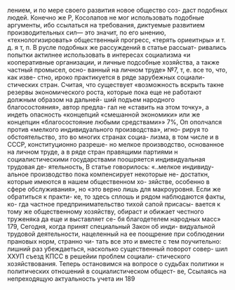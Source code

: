 лением, и по мере своего развития новое общество соз-
даст подобных людей. Конечно же Р, Косолапов не мог
использовать подобные аргументы, ибо ссылаться на
требования, диктуемые развитием производительных
сил— это значит, по его ынению, «технологизировать»
общественный прогресс, «терять ориеитнры» и т. д. я
т, п.
В русле подобных же рассуждений в статье рассыат-
ривались попытки актилнее использовать в интересах
социализма «и кооперативные организации, и личные
подсобные хозяйства, а также частный промысел, осно-
ванный на личном труде» №7, т, е. все то, что, как изве-
стно, ироко практикуется в ряде зарубежных социали-
стических стран. Считая, что существует «возможность
вскрыть такне резервы экономического роста, которые
пока еще не работают должным образом на дальней-
ший подъем народного благосостояния», автор предла-
гал не «ставить на этом точку», а индеть опасность
«концепций «смешанной экономики» или же концепцин
«благосостояние любыми средствами»» 7%, Оп ополчался
против «мелкого индивидуального производства», игно-
рируя то обстоятельство, зто во многих странах социа-
лизма, в том числе и в СССР, конституционно разреше-
но мелкое производство, основанное на личном труде, а
в ряде стран правящими партиями н социалистическими
государствами поошряется индивидуальная трудовая де-
ятельность, В статье говорилось: «..мелкое индивиду-
альное производство пока компенсирует некоторые не-
достаткн, которые имеются в нашем общественном хо-
зяйстве, особенно в сфере обслуживания», но «это верно
лишь для макроуровня. Если же обратиться к практи-
ке, то здесь сплошь и рядом наблюдаются факты, ко-
гда частное предпринимательство тихой сапой присасы-
вается к тому же общественному хозяйству, обираст
и обижает честного труженяка да еще и выставляет се-
бя благодетелем народных масс» 179,
Сегодня, когда принят специальный Закон об инди-
видуальной трудовой деятельности, нацеленный на ее
поощрение при соблюдении прановых норм, странно чи-
тать все это и вместе с тем поучительно: лишний раз
убеждаеться, насколько существенный поворот совер-
шил ХХУП съезд КПСС в решейии проблем социали-
стического хозяйствования.
Теперь остановимся на вопросе о судьбах политики
н политических отношений в социалистическом общест-
ве, Ссылаясь на непреходящую актуальность учета ин
189
